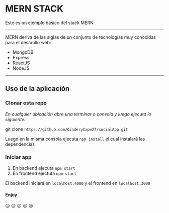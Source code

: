 # MERN STACK
Este es un ejemplo básico del stack MERN

---
MERN deriva de las siglas de un conjunto de tecnologías muy conocidas para el desarollo web:

* MongoDB
* Express
* ReactJS
* NodeJS
---

## Uso de la aplicación
 
### Clonar esta repo
*En cualquier ubicación abre una terminar o consola y luego ejecuta lo siguiente:*


git clone `https://github.com/CinderyCape27/socialApp.git`

Luego en la misma consola ejecuta `npm install` el cual instalará las dependencias

### Iniciar app
1. En backend ejecuta `npm start`
2. En frontend ejectuta `npm start`

El backend iniciará en `localhost:4000` y el frontend en `localhost:3000`

#### Enjoy
:wink: :wink: :wink: :wink: :wink:
